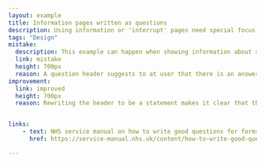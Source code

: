 ```yaml
---
layout: example
title: Information pages written as questions
description: Using information or 'interrupt' pages need special focus to not confuse users.
tags: "Design"
mistake:
  description: This example can happen when showing information about a user that they need to check.
  link: mistake
  height: 700px
  reason: A question header suggests to at user that there is an answer that is needed. This is a version of frequenty askes questions (FAQs) which may be used on website but are not recommended in digital forms as they mix questions with guidance.
improvement:
  link: improved
  height: 700px
  reason: Rewriting the header to be a statement makes it clear that the user does not have to answer anything (this is usually done in GOV.UK style with '-ing', also called a gerund). Another option is to a proper complex question.


links:
    - text: NHS service manual on how to write good questions for forms
      href: https://service-manual.nhs.uk/content/how-to-write-good-questions-for-forms

---
```

